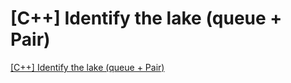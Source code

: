 # [C++] Identify the lake (queue + Pair)
[[C++] Identify the lake (queue + Pair)](https://aiwithcloud.com/2022/09/19/c_identify_the_lake_queue__pair/)